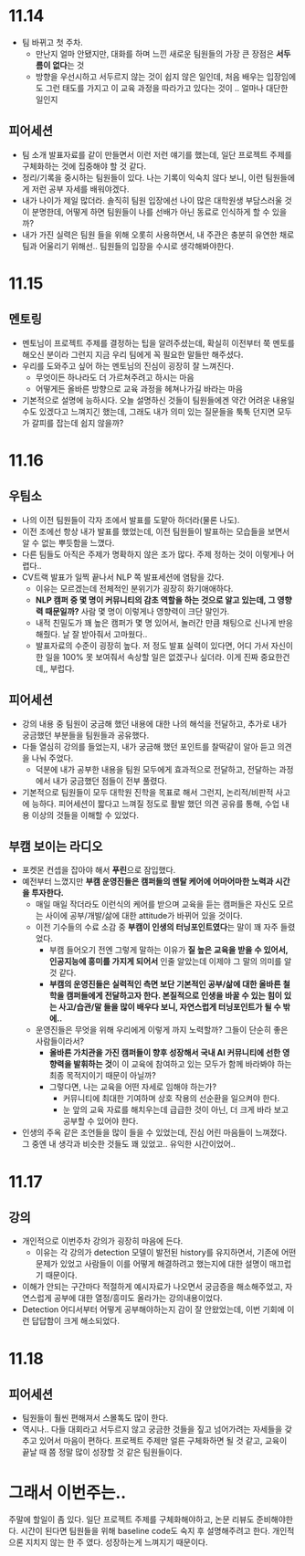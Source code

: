 # 11.14

- 팀 바뀌고 첫 주차.
    - 만난지 얼마 안됐지만, 대화를 하며 느낀 새로운 팀원들의 가장 큰 장점은 **서두름이 없다**는 것
    - 방향을 우선시하고 서두르지 않는 것이 쉽지 않은 일인데, 처음 배우는 입장임에도 그런 태도를 가지고 이 교육 과정을 따라가고 있다는 것이 .. 얼마나 대단한 일인지

## 피어세션

- 팀 소개 발표자료를 같이 만들면서 이런 저런 얘기를 했는데, 일단 프로젝트 주제를 구체화하는 것에 집중해야 할 것 같다.
- 정리/기록을 중시하는 팀원들이 있다. 나는 기록이 익숙치 않다 보니, 이런 팀원들에게 저런 공부 자세를 배워야겠다.
- 내가 나이가 제일 많더라. 솔직히 팀원 입장에선 나이 많은 대학원생 부담스러울 것이 분명한데, 어떻게 하면 팀원들이 나를 선배가 아닌 동료로 인식하게 할 수 있을까?
- 내가 가진 실력은 팀원 들을 위해 오롯히 사용하면서, 내 주관은 충분히 유연한 채로 팀과 어울리기 위해선.. 팀원들의 입장을 수시로 생각해봐야한다.

# 11.15

## 멘토링

- 멘토님이 프로젝트 주제를 결정하는 팁을 알려주셨는데, 확실히 이전부터 쭉 멘토를 해오신 분이라 그런지 지금 우리 팀에게 꼭 필요한 말들만 해주셨다.
- 우리를 도와주고 싶어 하는 멘토님의 진심이 굉장히 잘 느껴진다.
    - 무엇이든 하나라도 더 가르쳐주려고 하시는 마음
    - 어떻게든 올바른 방향으로 교육 과정을 헤쳐나가길 바라는 마음
- 기본적으로 설명에 능하시다. 오늘 설명하신 것들이 팀원들에겐 약간 어려운 내용일수도 있겠다고 느껴지긴 했는데, 그래도 내가 의미 있는 질문들을 툭툭 던지면 모두가 갈피를 잡는데 쉽지 않을까?   

# 11.16

## 우팀소

- 나의 이전 팀원들이 각자 조에서 발표를 도맡아 하더라(물론 나도).
- 이전 조에선 항상 내가 발표를 했었는데, 이전 팀원들이 발표하는 모습들을 보면서 알 수 없는 뿌듯함을 느꼈다. 
- 다른 팀들도 아직은 주제가 명확하지 않은 조가 많다. 주제 정하는 것이 이렇게나 어렵다..
- CV트랙 발표가 일찍 끝나서 NLP 쪽 발표세션에 염탐을 갔다.
    - 이유는 모르겠는데 전체적인 분위기가 굉장히 화기애애하다.
    - **NLP 캠퍼 중 몇 명이 커뮤니티의 감초 역할을 하는 것으로 알고 있는데, 그 영향력 때문일까?** 사람 몇 명이 이렇게나 영향력이 크단 말인가.
    - 내적 친밀도가 꽤 높은 캠퍼가 몇 명 있어서, 놀러간 만큼 채팅으로 신나게 반응해줬다. 날 잘 받아줘서 고마웠다..
    - 발표자료의 수준이 굉장히 높다. 저 정도 발표 실력이 있다면, 어디 가서 자신이 한 일을 100% 못 보여줘서 속상할 일은 없겠구나 싶더라. 이게 진짜 중요한건데,, 부럽다.

## 피어세션

- 강의 내용 중 팀원이 궁금해 했던 내용에 대한 나의 해석을 전달하고, 추가로 내가 궁금했던 부분들을 팀원들과 공유했다.
- 다들 열심히 강의를 들었는지, 내가 궁금해 했던 포인트를 찰떡같이 알아 듣고 의견을 나눠 주었다.
    - 덕분에 내가 공부한 내용을 팀원 모두에게 효과적으로 전달하고, 전달하는 과정에서 내가 궁금했던 점들이 전부 풀렸다.
- 기본적으로 팀원들이 모두 대학원 진학을 목표로 해서 그런지, 논리적/비판적 사고에 능하다. 피어세션이 짧다고 느껴질 정도로 활발 했던 의견 공유를 통해, 수업 내용 이상의 것들을 이해할 수 있었다.

## 부캠 보이는 라디오

- 포켓몬 컨셉을 잡아야 해서 **푸린**으로 잠입했다.
- 예전부터 느꼈지만 **부캠 운영진들은 캠퍼들의 멘탈 케어에 어마어마한 노력과 시간을 투자한다.**
    - 매일 매일 작더라도 이런식의 케어를 받으며 교육을 듣는 캠퍼들은 자신도 모르는 사이에 공부/개발/삶에 대한 attitude가 바뀌어 있을 것이다.
    - 이전 기수들의 수료 소감 중 **부캠이 인생의 터닝포인트였다**는 말이 꽤 자주 들렸었다.
        - 부캠 들어오기 전엔 그렇게 말하는 이유가 **질 높은 교육을 받을 수 있어서, 인공지능에 흥미를 가지게 되어서** 인줄 알았는데 이제야 그 말의 의미를 알 것 같다.
        - **부캠의 운영진들은 실력적인 측면 보단 기본적인 공부/삶에 대한 올바른 철학을 캠퍼들에게 전달하고자 한다. 본질적으로 인생을 바꿀 수 있는 힘이 있는 사고/습관/말 들을 많이 배우다 보니, 자연스럽게 터닝포인트가 될 수 밖에..**
    - 운영진들은 무엇을 위해 우리에게 이렇게 까지 노력할까? 그들이 단순히 좋은 사람들이라서?
        - **올바른 가치관을 가진 캠퍼들이 향후 성장해서 국내 AI 커뮤니티에 선한 영향력을 발휘하는 것**이 이 교육에 참여하고 있는 모두가 함께 바라봐야 하는 최종 목적지이기 때문이 아닐까?
        - 그렇다면, 나는 교육을 어떤 자세로 임해야 하는가?
            - 커뮤니티에 최대한 기여하며 상호 작용의 선순환을 일으켜야 한다.
            - 눈 앞의 교육 자료를 해치우는데 급급한 것이 아닌, 더 크게 바라 보고 공부할 수 있어야 한다. 
- 인생의 주옥 같은 조언들을 많이 들을 수 있었는데, 진심 어린 마음들이 느껴졌다. 그 중엔 내 생각과 비슷한 것들도 꽤 있었고.. 유익한 시간이었어.. 

# 11.17

## 강의

- 개인적으로 이번주차 강의가 굉장히 마음에 든다.
    - 이유는 각 강의가 detection 모델이 발전된 history를 유지하면서, 기존에 어떤 문제가 있었고 사람들이 이를 어떻게 해결하려고 했는지에 대한 설명이 매끄럽기 때문이다.
- 이해가 안되는 구간마다 적절하게 예시자료가 나오면서 궁금증을 해소해주었고, 자연스럽게 공부에 대한 열정/흥미도 올라가는 강의내용이었다.
- Detection 어디서부터 어떻게 공부해야하는지 감이 잘 안왔었는데, 이번 기회에 이런 답답함이 크게 해소되었다.

# 11.18

## 피어세션

- 팀원들이 훨씬 편해져서 스몰톡도 많이 한다.
- 역시나.. 다들 대회라고 서두르지 않고 궁금한 것들을 짚고 넘어가려는 자세들을 갖추고 있어서 마음이 편하다. 프로젝트 주제만 얼른 구체화하면 될 것 같고, 교육이 끝날 때 쯤 정말 많이 성장할 것 같은 팀원들이다.

# 그래서 이번주는..

주말에 할일이 좀 있다. 일단 프로젝트 주제를 구체화해야하고, 논문 리뷰도 준비해야한다. 시간이 된다면 팀원들을 위해 baseline code도 숙지 후 설명해주려고 한다. 개인적으론 지치지 않는 한 주 였다. 성장하는게 느껴지기 때문이다.